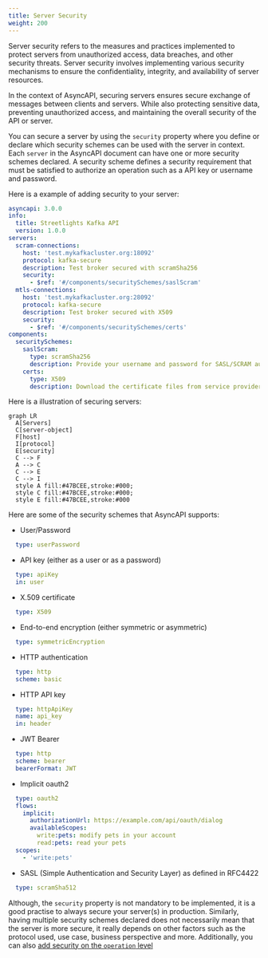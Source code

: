 ```yaml
---
title: Server Security 
weight: 200
---
```


Server security refers to the measures and practices implemented to protect servers from unauthorized access, data breaches, and other security threats. Server security involves implementing various security mechanisms to ensure the confidentiality, integrity, and availability of server resources.

In the context of AsyncAPI, securing servers ensures secure exchange of messages between clients and servers. While also protecting sensitive data, preventing unauthorized access, and maintaining the overall security of the API or server.

You can secure a server by using the `security` property where you define or declare which security schemes can be used with the server in context. Each `server` in the AsyncAPI document can have one or more security schemes declared. A security scheme defines a security requirement that must be satisfied to authorize an operation such as a API key or username and password. 

Here is a example of adding security to your server:
```yml
asyncapi: 3.0.0
info:
  title: Streetlights Kafka API
  version: 1.0.0
servers:
  scram-connections:
    host: 'test.mykafkacluster.org:18092'
    protocol: kafka-secure
    description: Test broker secured with scramSha256
    security:
      - $ref: '#/components/securitySchemes/saslScram'
  mtls-connections:
    host: 'test.mykafkacluster.org:28092'
    protocol: kafka-secure
    description: Test broker secured with X509
    security:
      - $ref: '#/components/securitySchemes/certs'
components:
  securitySchemes:
    saslScram:
      type: scramSha256
      description: Provide your username and password for SASL/SCRAM authentication
    certs:
      type: X509
      description: Download the certificate files from service provider
```

Here is a illustration of securing servers: 
```mermaid
graph LR
  A[Servers]
  C[server-object]
  F[host]
  I[protocol]
  E[security]
  C --> F
  A --> C
  C --> E
  C --> I
  style A fill:#47BCEE,stroke:#000;
  style C fill:#47BCEE,stroke:#000;
  style E fill:#47BCEE,stroke:#000
```

Here are some of the security schemes that AsyncAPI supports:
- User/Password
```yml
  type: userPassword
```

- API key (either as a user or as a password)
```yml
  type: apiKey
  in: user
```

- X.509 certificate
```yml
  type: X509
```

- End-to-end encryption (either symmetric or asymmetric)
```yml
  type: symmetricEncryption
```

- HTTP authentication
```yml
  type: http
  scheme: basic
```

- HTTP API key
```yml
  type: httpApiKey
  name: api_key
  in: header
```

- JWT Bearer
```yml
  type: http
  scheme: bearer
  bearerFormat: JWT
```

- Implicit oauth2
```yml
  type: oauth2
  flows:
    implicit:
      authorizationUrl: https://example.com/api/oauth/dialog
      availableScopes:
        write:pets: modify pets in your account
        read:pets: read your pets
  scopes:
    - 'write:pets'
```

- SASL (Simple Authentication and Security Layer) as defined in RFC4422
```yml
  type: scramSha512
```

Although, the `security` property is not mandatory to be implemented, it is a good practise to always secure your server(s) in production. Similarly, having multiple security schemes declared does not necessarily mean that the server is more secure, it really depends on other factors such as the protocol used, use case, business perspective and more. Additionally, you can also [add security on the `operation` level](securing-operations)